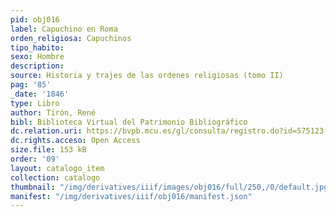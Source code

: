 ```yaml
---
pid: obj016
label: Capuchino en Roma
orden_religiosa: Capuchinos
tipo_habito: 
sexo: Hombre
description: 
source: Historia y trajes de las ordenes religiosas (tomo II)
pag: '85'
_date: '1846'
type: Libro
author: Tirón, René
bibl: Biblioteca Virtual del Patrimonio Bibliográfico
dc.relation.uri: https://bvpb.mcu.es/gl/consulta/registro.do?id=575123
dc.rights.acceso: Open Access
size.file: 153 kB
order: '09'
layout: catalogo_item
collection: catalogo
thumbnail: "/img/derivatives/iiif/images/obj016/full/250,/0/default.jpg"
manifest: "/img/derivatives/iiif/obj016/manifest.json"
---
```

